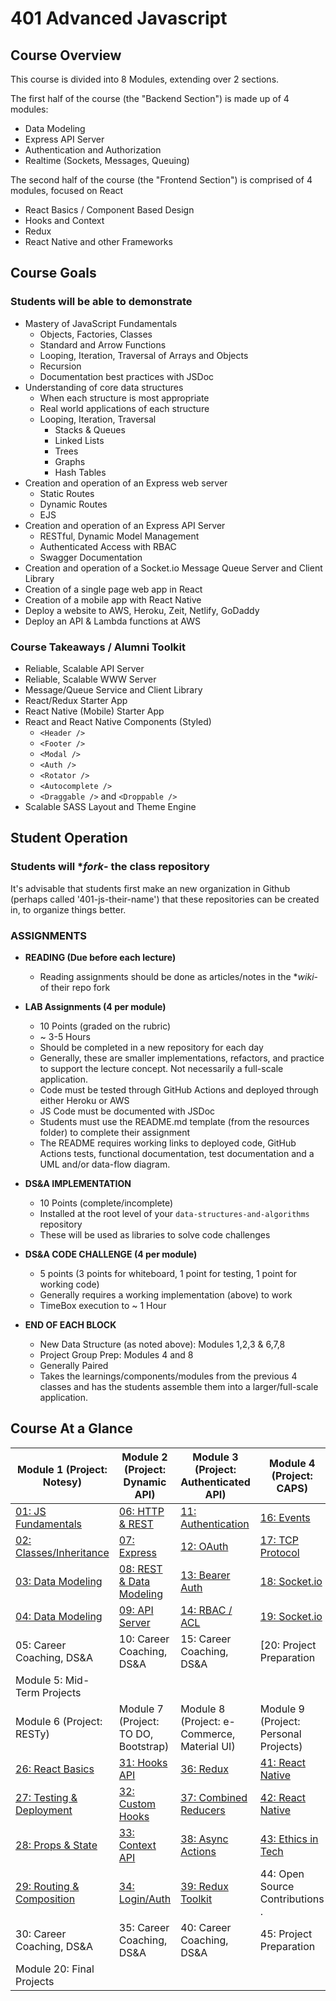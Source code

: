 # 401 Advanced Javascript

## Course Overview

This course is divided into 8 Modules, extending over 2 sections.

The first half of the course (the "Backend Section") is made up of 4 modules:

- Data Modeling
- Express API Server
- Authentication and Authorization
- Realtime (Sockets, Messages, Queuing)

The second half of the course (the "Frontend Section") is comprised of 4 modules, focused on React

- React Basics / Component Based Design
- Hooks and Context
- Redux
- React Native and other Frameworks

## Course Goals

### Students will be able to demonstrate

- Mastery of JavaScript Fundamentals
  - Objects, Factories, Classes
  - Standard and Arrow Functions
  - Looping, Iteration, Traversal of Arrays and Objects
  - Recursion
  - Documentation best practices with JSDoc
- Understanding of core data structures
  - When each structure is most appropriate
  - Real world applications of each structure
  - Looping, Iteration, Traversal
    - Stacks & Queues
    - Linked Lists
    - Trees
    - Graphs
    - Hash Tables
- Creation and operation of an Express web server
  - Static Routes
  - Dynamic Routes
  - EJS
- Creation and operation of an Express API Server
  - RESTful, Dynamic Model Management
  - Authenticated Access with RBAC
  - Swagger Documentation
- Creation and operation of a Socket.io Message Queue Server and Client Library
- Creation of a single page web app in React
- Creation of a mobile app with React Native
- Deploy a website to AWS, Heroku, Zeit, Netlify, GoDaddy
- Deploy an API & Lambda functions at AWS

### Course Takeaways / Alumni Toolkit

- Reliable, Scalable API Server
- Reliable, Scalable WWW Server
- Message/Queue Service and Client Library
- React/Redux Starter App
- React Native (Mobile) Starter App
- React and React Native Components (Styled)
  - `<Header />`
  - `<Footer />`
  - `<Modal />`
  - `<Auth />`
  - `<Rotator />`
  - `<Autocomplete />`
  - `<Draggable />` and `<Droppable />`
- Scalable SASS Layout and Theme Engine

## Student Operation

### Students will **fork*- the class repository

It's advisable that students first make an new organization in Github (perhaps called '401-js-their-name') that these repositories can be created in, to organize things better.

### ASSIGNMENTS

- **READING (Due before each lecture)**
  - Reading assignments should be done as articles/notes in the **wiki*- of their repo fork

- **LAB Assignments (4 per module)**
  - 10 Points (graded on the rubric)
  - ~ 3-5 Hours
  - Should be completed in a new repository for each day
  - Generally, these are smaller implementations, refactors, and practice to support the lecture concept. Not necessarily a full-scale application.
  - Code must be tested through GitHub Actions and deployed through either Heroku or AWS
  - JS Code must be documented with JSDoc
  - Students must use the README.md template (from the resources folder) to complete their assignment
  - The README requires working links to deployed code, GitHub Actions tests, functional documentation, test documentation and a UML and/or data-flow diagram.

- **DS&A IMPLEMENTATION**
  - 10 Points (complete/incomplete)
  - Installed at the root level of your `data-structures-and-algorithms` repository
  - These will be used as libraries to solve code challenges

- **DS&A CODE CHALLENGE (4 per module)**
  - 5 points (3 points for whiteboard, 1 point for testing, 1 point for working code)
  - Generally requires a working implementation (above) to work
  - TimeBox execution to ~ 1 Hour

- **END OF EACH BLOCK**
  - New Data Structure (as noted above): Modules 1,2,3 & 6,7,8
  - Project Group Prep: Modules 4 and 8
  - Generally Paired
  - Takes the learnings/components/modules from the previous 4 classes and has the students assemble them into a larger/full-scale application.

## Course At a Glance

| Module 1 (Project: Notesy)                        | Module 2 (Project: Dynamic API)                  | Module 3 (Project: Authenticated API)         | Module 4 (Project: CAPS)                    |
|---------------------------------------------------|--------------------------------------------------|-----------------------------------------------|---------------------------------------------|
| [01: JS Fundamentals](./class-01/README.md)       | [06: HTTP & REST](./class-06/README.md)          | [11: Authentication](./class-11/README.md)    | [16: Events](./class-16/README.md)          |
| [02: Classes/Inheritance](./class-02/README.md)   | [07: Express](./class-07/README.md)              | [12: OAuth](./class-12/README.md)             | [17: TCP Protocol](./class-17/README.md)    |
| [03: Data Modeling](./class-03/README.md)         | [08: REST & Data Modeling](./class-08/README.md) | [13: Bearer Auth](./class-13/README.md)       | [18: Socket.io](./class-18/README.md)       |
| [04: Data Modeling](./class-04/README.md)         | [09: API Server](./class-09/README.md)           | [14: RBAC / ACL](./class-14/README.md)        | [19: Socket.io](./class-19/README.md)       |
| 05: Career Coaching, DS&A                         | 10: Career Coaching, DS&A                        | 15: Career Coaching, DS&A                     | [20: Project Preparation                    |
| Module 5: Mid-Term Projects                       |                                                  |                                               |                                             |
| Module 6 (Project: RESTy)                         | Module 7 (Project: TO DO, Bootstrap)             | Module 8 (Project: e-Commerce, Material UI)   | Module 9 (Project: Personal Projects)       |
| [26: React Basics](./class-26/README.md)          | [31: Hooks API](./class-31/README.md)            | [36: Redux](./class-36/README.md)             | [41: React Native](./class-40/README.md)    |
| [27: Testing & Deployment](./class-27/README.md)  | [32: Custom Hooks](./class-32/README.md)         | [37: Combined Reducers](./class-37/README.md) | [42: React Native](./class-41/README.md)    |
| [28: Props & State](./class-28/README.md)         | [33: Context API](./class-33/README.md)          | [38: Async Actions](./class-38/README.md)     | [43: Ethics in Tech](./class-43/README.md)   |
| [29: Routing & Composition](./class-29/README.md) | [34: Login/Auth](./class-34/README.md)           | [39: Redux Toolkit](./class-39/README.md)     | 44: Open Source Contributions .             |
| 30: Career Coaching, DS&A                         | 35: Career Coaching, DS&A                        | 40: Career Coaching, DS&A                     | 45: Project Preparation                     |
| Module 20: Final Projects                         |                                                  |                                               |                                             |